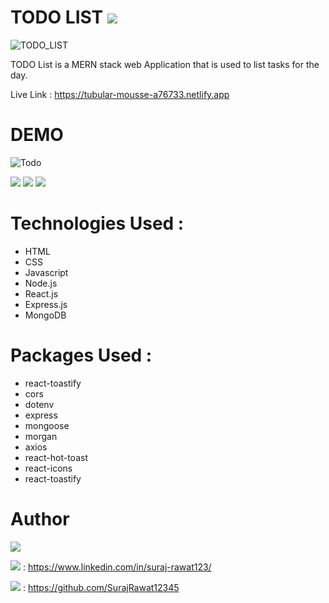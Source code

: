 # TODO LIST <img src="https://img.shields.io/badge/First-MERN_APP-%23F4D03F?labelColor=crimson">

![TODO_LIST](https://github.com/SurajRawat12345/To_Do_backend/assets/115080037/c4dbf222-9e7b-4a49-88e5-169feda68b32)

TODO List is a MERN stack web Application that is used to list tasks for the day.

Live Link : https://tubular-mousse-a76733.netlify.app

# DEMO

![Todo](https://github.com/SurajRawat12345/To_Do_backend/assets/115080037/0eef39ee-bcd8-4e2f-a7e3-2367dbc11e02)

<img src="https://img.shields.io/badge/LIST-ITEM-yellow?labelColor=%23154360"> <img src="https://img.shields.io/badge/ADD-ITEM-white?labelColor=%232ECC71"> <img src="https://img.shields.io/badge/DELETE-ITEM-white?labelColor=%23E74C3C">

# Technologies Used :
  
  <ul>
    <li> HTML </li>
    <li> CSS </li>
    <li> Javascript </li>
    <li> Node.js </li>
    <li> React.js </li>
    <li> Express.js </li>
    <li> MongoDB </li>
  </ul>

# Packages Used :

<ul>
  <li> react-toastify </li>
  <li> cors </li>
  <li> dotenv </li>
  <li> express </li>
  <li> mongoose </li>
  <li> morgan </li>
  <li> axios </li>
  <li> react-hot-toast </li>
  <li> react-icons </li>
  <li> react-toastify </li>
</ul>

# Author

<img src="https://img.shields.io/badge/Author-Suraj_Rawat-blue?labelColor=%23E74C3C">

<img src="https://img.shields.io/badge/LinkedIn-crimson"> : https://www.linkedin.com/in/suraj-rawat123/

<img src="https://img.shields.io/badge/Github-crimson"> : https://github.com/SurajRawat12345

